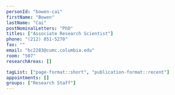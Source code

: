 ```yaml
---
personId: "bowen-cai"
firstName: "Bowen"
lastName: "Cai"
postNominalLetters: "PhD"
titles: ["Associate Research Scientist"]
phone: "(212) 851-5270"
fax: ""
email: "bc2283@cumc.columbia.edu"
room: "507"
researchAreas: []

tagList: ["page-format::short", "publication-format::recent"]
appointments: []
groups: ["Research Staff"]
---
```

